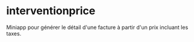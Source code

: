 # interventionprice
Miniapp pour générer le détail d'une facture à partir d'un prix incluant les taxes.
